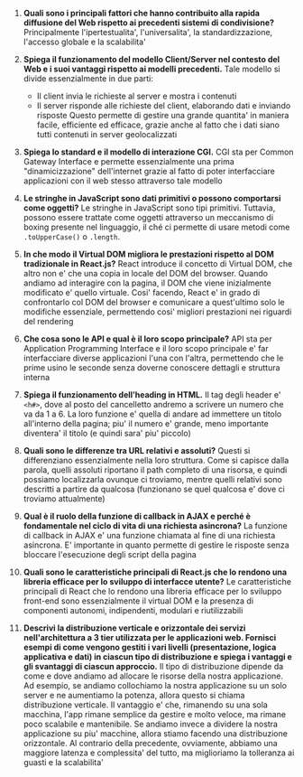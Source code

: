 1. **Quali sono i principali fattori che hanno contribuito alla rapida diffusione del Web rispetto ai precedenti sistemi di condivisione?**
	Principalmente l'ipertestualita', l'universalita', la standardizzazione, l'accesso globale e la scalabilita'

2. **Spiega il funzionamento del modello Client/Server nel contesto del Web e i suoi vantaggi rispetto ai modelli precedenti.**
	Tale modello si divide essenzialmente in due parti:
	- Il client invia le richieste al server e mostra i contenuti
	- Il server risponde alle richieste del client, elaborando dati e inviando risposte
	Questo permette di gestire una grande quantita' in maniera facile, efficiente ed efficace, grazie anche al fatto che i dati siano tutti contenuti in server geolocalizzati

3. **Spiega lo standard e il modello di interazione CGI.**
	CGI sta per Common Gateway Interface e permette essenzialmente una prima "dinamicizzazione" dell'internet grazie al fatto di poter interfacciare applicazioni con il web stesso attraverso tale modello

4. **Le stringhe in JavaScript sono dati primitivi o possono comportarsi come oggetti?**
	Le stringhe in JavaScript sono tipi primitivi. Tuttavia, possono essere trattate come oggetti attraverso un meccanismo di boxing presente nel linguaggio, il ché ci permette di usare metodi come `.toUpperCase()` o `.length`.

5. **In che modo il Virtual DOM migliora le prestazioni rispetto al DOM tradizionale in React.js?**
	React introduce il concetto di Virtual DOM, che altro non e' che una copia in locale del DOM del browser. Quando andiamo ad interagire con la pagina, il DOM che viene inizialmente modificato e' quello virtuale. Cosi' facendo, React e' in grado di confrontarlo col DOM del browser e comunicare a quest'ultimo solo le modifiche essenziale, permettendo cosi' migliori prestazioni nei riguardi del rendering

6. **Che cosa sono le API e qual è il loro scopo principale?**
	API sta per Application Programming Interface e il loro scopo principale e' far interfacciare diverse applicazioni l'una con l'altra, permettendo che le prime usino le seconde senza doverne conoscere dettagli e struttura interna

7. **Spiega il funzionamento dell’heading in HTML.**
	Il tag degli header e' `<h#>`, dove al posto del cancelletto andremo a scrivere un numero che va da 1 a 6. La loro funzione e' quella di andare ad immettere un titolo all'interno della pagina; piu' il numero e' grande, meno importante diventera' il titolo (e quindi sara' piu' piccolo)

8. **Quali sono le differenze tra URL relativi e assoluti?**
	Questi si differenziano essenzialmente nella loro struttura. Come si capisce dalla parola, quelli assoluti riportano il path completo di una risorsa, e quindi possiamo localizzarla ovunque ci troviamo, mentre quelli relativi sono descritti a partire da qualcosa (funzionano se quel qualcosa e' dove ci troviamo attualmente)

9. **Qual è il ruolo della funzione di callback in AJAX e perché è fondamentale nel ciclo di vita di una richiesta asincrona?**
	La funzione di callback in AJAX e' una funzione chiamata al fine di una richiesta asincrona. E' importante in quanto permette di gestire le risposte senza bloccare l'esecuzione degli script della pagina

10. **Quali sono le caratteristiche principali di React.js che lo rendono una libreria efficace per lo sviluppo di interfacce utente?**
	Le caratteristiche principali di React che lo rendono una libreria efficace per lo sviluppo front-end sono essenzialmente il virtual DOM e la presenza di componenti autonomi, indipendenti, modulari e riutilizzabili

11. **Descrivi la distribuzione verticale e orizzontale dei servizi nell'architettura a 3 tier utilizzata per le applicazioni web. Fornisci esempi di come vengono gestiti i vari livelli (presentazione, logica applicativa e dati) in ciascun tipo di distribuzione e spiega i vantaggi e gli svantaggi di ciascun approccio.**
	Il tipo di distribuzione dipende da come e dove andiamo ad allocare le risorse della nostra applicazione. Ad esempio, se andiamo collochiamo la nostra applicazione su un solo server e ne aumentiamo la potenza, allora questo si chiama distribuzione verticale. Il vantaggio e' che, rimanendo su una sola macchina, l'app rimane semplice da gestire e molto veloce, ma rimane poco scalabile e mantenibile.
	Se andiamo invece a dividere la nostra applicazione su piu' macchine, allora stiamo facendo una distribuzione orizzontale. Al contrario della precedente, ovviamente, abbiamo una maggiore latenza e complessita' del tutto, ma miglioriamo la tolleranza ai guasti e la scalabilita'